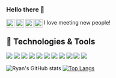 ### Hello there 👋


<a href="https://discord.gg/RyanG#2214">
  <img align="left" alt="Ryan's Discord" width="22px" src="https://raw.githubusercontent.com/peterthehan/peterthehan/master/assets/discord.svg" />
</a>
<a href="https://twitter.com/ryanlucas_js">
  <img align="left" alt="Ryan Lucas | Twitter" width="22px" src="https://raw.githubusercontent.com/peterthehan/peterthehan/master/assets/twitter.svg" />
</a>
<a href="https://www.linkedin.com/in/ryan-lucas-machado/">
  <img align="left" alt="Ryan's LinkedIN" width="22px" src="https://raw.githubusercontent.com/peterthehan/peterthehan/master/assets/linkedin.svg" />
</a>
<a href="https://open.spotify.com/user/21tmhpkh36vh3klka5ty4ztbi?si=0-yypN05R2-kKqI4vWVcpw">
  <img align="left" alt="Abhishek's Spotify" width="22px" src="https://raw.githubusercontent.com/peterthehan/peterthehan/master/assets/spotify.svg" />
</a>

I love meeting new people!

## 🔧 Technologies & Tools
![](https://img.shields.io/badge/OS-Linux-informational?style=flat&logo=linux&logoColor=white&color=FF7F00)
![](https://img.shields.io/badge/Editor-VS_Code-informational?style=flat&logo=VS_code&logoColor=white&color=FF7F00)
![](https://img.shields.io/badge/Code-Python-informational?style=flat&logo=python&logoColor=white&color=FF7F00)
![](https://img.shields.io/badge/Code-JavaScript-informational?style=flat&logo=javascript&logoColor=white&color=FF7F00)
![](https://img.shields.io/badge/Code-PHP-informational?style=flat&logo=php&logoColor=white&color=FF7F00)
![](https://img.shields.io/badge/Code-React-informational?style=flat&logo=react&logoColor=white&color=FF7F00)
![](https://img.shields.io/badge/Shell-Bash-informational?style=flat&logo=gnu-bash&logoColor=white&color=FF7F00)
![](https://img.shields.io/badge/Tools-PostgreSQL-informational?style=flat&logo=postgresql&logoColor=white&color=FF7F00)
![](https://img.shields.io/badge/Tools-MongoDB-informational?style=flat&logo=mongodb&logoColor=white&color=FF7F00)
![](https://img.shields.io/badge/Tools-Docker-informational?style=flat&logo=docker&logoColor=white&color=FF7F00)
![](https://img.shields.io/badge/Cloud-Digital_Ocean-informational?style=flat&logo=digitalocean&logoColor=white&color=FF7F00)

![Ryan's GitHub stats](https://github-readme-stats.vercel.app/api?username=RyanGst&show_icons=true&theme=great-slateorange  )
[![Top Langs](https://github-readme-stats.vercel.app/api/top-langs/?username=RyanGst&langs_count=4&theme=great-slateorange  )](https://github.com/anuraghazra/github-readme-stats)


<!--
**RyanGst/RyanGst** is a ✨ _special_ ✨ repository because its `README.md` (this file) appears on your GitHub profile.

Here are some ideas to get you started:

- 🔭 I’m currently working on ...
- 🌱 I’m currently learning ...
- 👯 I’m looking to collaborate on ...
- 🤔 I’m looking for help with ...
- 💬 Ask me about ...
- 📫 How to reach me: ...
- 😄 Pronouns: ...
- ⚡ Fun fact: ...
-->
